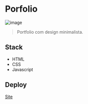 # Porfolio

![image](https://github.com/Ericodesenvolvedor/portfolio/assets/100439353/aa0766db-4d98-4279-90ef-0db1866f397b)

> Portfolio com design minimalista.

## Stack

- HTML
- CSS
- Javascript

## Deploy

[Site](https://ericodesenvolvedor.github.io/portfolio/)
